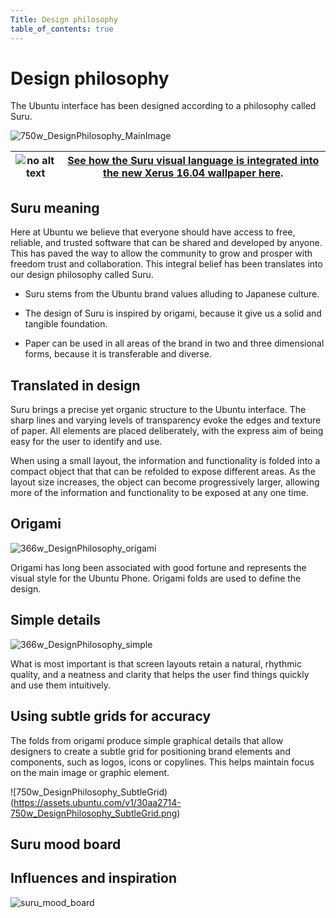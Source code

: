 ```yaml
---
Title: Design philosophy
table_of_contents: true
---
```


# Design philosophy

The Ubuntu interface has been designed according to a philosophy called Suru.

![750w_DesignPhilosophy_MainImage](https://assets.ubuntu.com/v1/c69e1015-750w_DesignPhilosophy_MainImage.png)

|![no alt text](https://assets.ubuntu.com/v1/75f60d24-link_external.png)|[See how the Suru visual language is integrated into the new Xerus 16.04 wallpaper here](https://design.canonical.com/2016/04/wallpaper-design-for-xenial-xerus-16-04/).|
|-----|-----|

## Suru meaning

Here at Ubuntu we believe that everyone should have access to free, reliable, and trusted software that can be shared and developed by anyone. This has paved the way to allow the community to grow and prosper with freedom trust and collaboration. This integral belief has been translates into our design philosophy called Suru.

- Suru stems from the Ubuntu brand values alluding to Japanese culture.

- The design of Suru is inspired by origami, because it give us a solid and tangible foundation.

- Paper can be used in all areas of the brand in two and three dimensional forms, because it is transferable and diverse.

## Translated in design

Suru brings a precise yet organic structure to the Ubuntu interface. The sharp lines and varying levels of transparency evoke the edges and texture of paper. All elements are placed deliberately, with the express aim of being easy for the user to identify and use.

When using a small layout, the information and functionality is folded into a compact object that that can be refolded to expose different areas. As the layout size increases, the object can become progressively larger, allowing more of the information and functionality to be exposed at any one time.

## Origami

![366w_DesignPhilosophy_origami](https://assets.ubuntu.com/v1/84d9a3f0-366w_DesignPhilosophy_origami.png)

Origami has long been associated with good fortune and represents the visual style for the Ubuntu Phone. Origami folds are used to define the design.

## Simple details

![366w_DesignPhilosophy_simple](https://assets.ubuntu.com/v1/6b3e4bcc-366w_DesignPhilosophy_simple.png)

What is most important is that screen layouts retain a natural, rhythmic quality, and a neatness and clarity that helps the user find things quickly and use them intuitively.

## Using subtle grids for accuracy

The folds from origami produce simple graphical details that allow designers to create a subtle grid for positioning brand elements and components, such as logos, icons or copylines. This helps maintain focus on the main image or graphic element.

![750w_DesignPhilosophy_SubtleGrid)(https://assets.ubuntu.com/v1/30aa2714-750w_DesignPhilosophy_SubtleGrid.png)

## Suru mood board

## Influences and inspiration

![suru_mood_board](https://assets.ubuntu.com/v1/b4694cb5-suru_mood_board.png)
